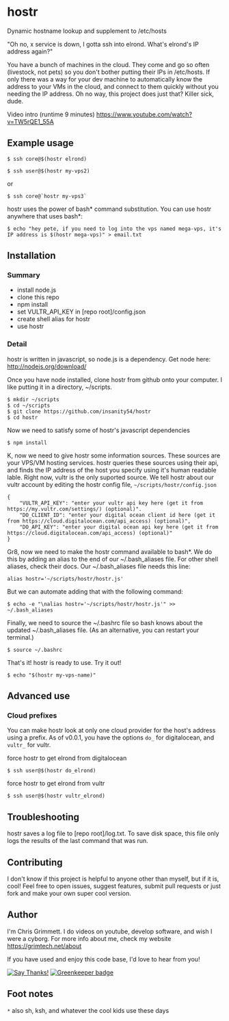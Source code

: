 # hostr
Dynamic hostname lookup and supplement to /etc/hosts

"Oh no, x service is down, I gotta ssh into elrond. What's elrond's IP address again?" 

You have a bunch of machines in the cloud. They come and go so often (livestock, not pets) so you don't bother putting their IPs in /etc/hosts. If only there was a way for your dev machine to automatically know the address to your VMs in the cloud, and connect to them quickly without you needing the IP address. Oh no way, this project does just that? Killer sick, dude.

Video intro (runtime 9 minutes) https://www.youtube.com/watch?v=TW5rQE1_55A

## Example usage

    $ ssh core@$(hostr elrond)

    $ ssh user@$(hostr my-vps2)
    
or
    
    $ ssh core@`hostr my-vps3`
    
hostr uses the power of bash* command substitution. You can use hostr anywhere that uses bash*:

    $ echo "hey pete, if you need to log into the vps named mega-vps, it's IP address is $(hostr mega-vps)" > email.txt


## Installation

### Summary

  - install node.js
  - clone this repo
  - npm install
  - set VULTR_API_KEY in [repo root]/config.json
  - create shell alias for hostr
  - use hostr
  
### Detail

hostr is written in javascript, so node.js is a dependency. Get node here: http://nodejs.org/download/

Once you have node installed, clone hostr from github onto your computer. I like putting it in a directory, ~/scripts.

    $ mkdir ~/scripts
    $ cd ~/scripts
    $ git clone https://github.com/insanity54/hostr
    $ cd hostr
  
Now we need to satisfy some of hostr's javascript dependencies

    $ npm install
    
K, now we need to give hostr some information sources. These sources are your VPS/VM hosting services. hostr queries these sources using their api, and finds the IP address of the host you specify using it's human readable lable. Right now, vultr is the only suported source. We tell hostr about our vultr account by editing the hostr config file, `~/scripts/hostr/config.json`

    {
        "VULTR_API_KEY": "enter your vultr api key here (get it from https://my.vultr.com/settings/) (optional)".
        "DO_CLIENT_ID": "enter your digital ocean client id here (get it from https://cloud.digitalocean.com/api_access) (optional)",
        "DO_API_KEY": "enter your digital ocean api key here (get it from https://cloud.digitalocean.com/api_access) (optional)"
    }
  
Gr8, now we need to make the hostr command available to bash*. We do this by adding an alias to the end of our ~/.bash_aliases file. For other shell aliases, check their docs. Our ~/.bash_aliases file needs this line:

    alias hostr='~/scripts/hostr/hostr.js'
    
But we can automate adding that with the following command:

    $ echo -e "\nalias hostr='~/scripts/hostr/hostr.js'" >> ~/.bash_aliases

Finally, we need to source the ~/.bashrc file so bash knows about the updated ~/.bash_aliases file. (As an alternative, you can restart your terminal.)

    $ source ~/.bashrc
  
That's it! hostr is ready to use. Try it out!

    $ echo "$(hostr my-vps-name)"


## Advanced use

### Cloud prefixes

You can make hostr look at only one cloud provider for the host's address using a prefix. As of v0.0.1, you have the options `do_` for digitalocean, and `vultr_` for vultr.

force hostr to get elrond from digitalocean

    $ ssh user@$(hostr do_elrond)
    
force hostr to get elrond from vultr

    $ ssh user@$(hostr vultr_elrond)
    

## Troubleshooting

hostr saves a log file to [repo root]/log.txt. To save disk space, this file only logs the results of the last command that was run.
    

## Contributing

I don't know if this project is helpful to anyone other than myself, but if it is, cool! Feel free to open issues, suggest features, submit pull requests or just fork and make your own super cool version.


## Author

I'm Chris Grimmett. I do videos on youtube, develop software, and wish I were a cyborg. For more info about me, check my website https://grimtech.net/about

If you have used and enjoy this code base, I'd love to hear from you!

[![Say Thanks!](https://img.shields.io/badge/Say%20Thanks-!-1EAEDB.svg)](https://saythanks.io/to/insanity54) [![Greenkeeper badge](https://badges.greenkeeper.io/insanity54/hostr.svg)](https://greenkeeper.io/)


## Foot notes

`*` also sh, ksh, and whatever the cool kids use these days
